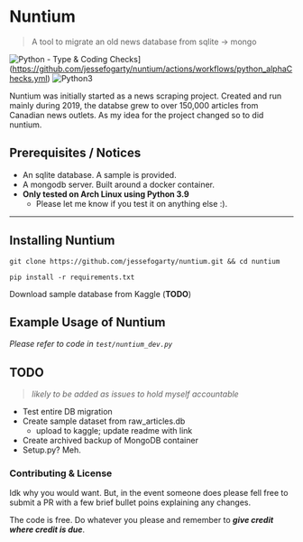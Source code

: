 # Nuntium

> A tool to migrate an old news database from sqlite -> mongo

![Python - Type & Coding Checks](https://github.com/jessefogarty/nuntium/actions/workflows/python_alphaChecks.yml/badge.svg?branch=old-database&event=push)](https://github.com/jessefogarty/nuntium/actions/workflows/python_alphaChecks.yml)
![Python3](https://img.shields.io/badge/python-3.6%20|%203.7%20|%203.8%20|%203.9-green)


Nuntium was initially started as a news scraping project. Created and run mainly during 2019, the databse grew to over 150,000 articles from Canadian news outlets. As my idea for the project changed so to did nuntium.

## Prerequisites / Notices

- An sqlite database. A sample is provided.
- A mongodb server. Built around a docker container.
- **Only tested on Arch Linux using Python 3.9**
  - Please let me know if you test it on anything else :).

---

## Installing Nuntium

`git clone https://github.com/jessefogarty/nuntium.git && cd nuntium`

`pip install -r requirements.txt`

Download sample database from Kaggle (**TODO**)

## Example Usage of Nuntium

*Please refer to code in `test/nuntium_dev.py`*

## TODO

>*likely to be added as issues to hold myself accountable*

- Test entire DB migration
- Create sample dataset from raw_articles.db
  - upload to kaggle; update readme with link
- Create archived backup of MongoDB container
- Setup.py? Meh.

### Contributing & License

Idk why you would want. But, in the event someone does please fell free to submit a PR with a few brief bullet poins explaining any changes.

The code is free. Do whatever you please and remember to ***give credit where credit is due***.
